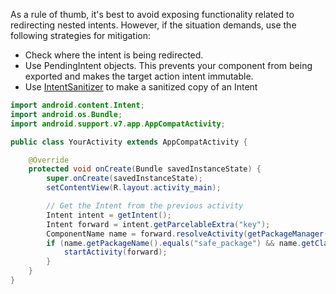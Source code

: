 As a rule of thumb, it's best to avoid exposing functionality related to redirecting nested intents. However, if the situation demands, use the following strategies for mitigation:

- Check where the intent is being redirected.
- Use PendingIntent objects. This prevents your component from being exported and makes the target action intent immutable.
- Use [IntentSanitizer](https://developer.android.com/reference/kotlin/androidx/core/content/IntentSanitizer) to make a sanitized copy of an Intent

```java
import android.content.Intent;
import android.os.Bundle;
import android.support.v7.app.AppCompatActivity;

public class YourActivity extends AppCompatActivity {

    @Override
    protected void onCreate(Bundle savedInstanceState) {
        super.onCreate(savedInstanceState);
        setContentView(R.layout.activity_main);

        // Get the Intent from the previous activity
        Intent intent = getIntent();
        Intent forward = intent.getParcelableExtra("key");
        ComponentName name = forward.resolveActivity(getPackageManager());
        if (name.getPackageName().equals("safe_package") && name.getClassName().equals("safe_class")) {
            startActivity(forward);
        }
    }
}
```